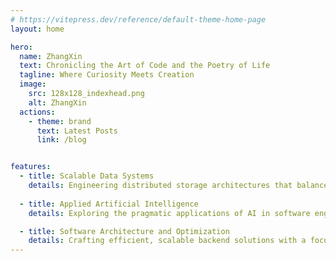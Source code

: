 ```yaml
---
# https://vitepress.dev/reference/default-theme-home-page
layout: home

hero:
  name: ZhangXin
  text: Chronicling the Art of Code and the Poetry of Life
  tagline: Where Curiosity Meets Creation
  image:
    src: 128x128_indexhead.png
    alt: ZhangXin
  actions:
    - theme: brand
      text: Latest Posts
      link: /blog


features:
  - title: Scalable Data Systems
    details: Engineering distributed storage architectures that balance performance, resilience, and data integrity for large-scale sensor data and critical analytics pipelines.
  
  - title: Applied Artificial Intelligence
    details: Exploring the pragmatic applications of AI in software engineering, from intelligent automation to data-driven decision-making, while staying grounded in ethical principles.

  - title: Software Architecture and Optimization
    details: Crafting efficient, scalable backend solutions with a focus on performance tuning, concurrency patterns, and systems-level design in modern development ecosystems.
---
```

